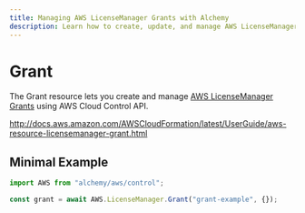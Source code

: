 ```yaml
---
title: Managing AWS LicenseManager Grants with Alchemy
description: Learn how to create, update, and manage AWS LicenseManager Grants using Alchemy Cloud Control.
---
```


# Grant

The Grant resource lets you create and manage [AWS LicenseManager Grants](https://docs.aws.amazon.com/licensemanager/latest/userguide/) using AWS Cloud Control API.

http://docs.aws.amazon.com/AWSCloudFormation/latest/UserGuide/aws-resource-licensemanager-grant.html

## Minimal Example

```ts
import AWS from "alchemy/aws/control";

const grant = await AWS.LicenseManager.Grant("grant-example", {});
```

